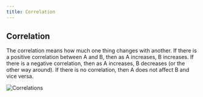 ```yaml
---
title: Correlation
---
```

## Correlation

The correlation means how much one thing changes with another.
If there is a positive correlation between A and B, then as A increases, B increases.
If there is a negative correlation, then as A increases, B decreases (or the other way around).
If there is no correlation, then A does not affect B and vice versa.


![Correlations](http://www.statisticshowto.com/wp-content/uploads/2012/10/pearson-2-small.png)


